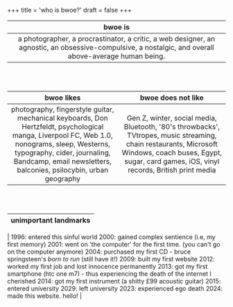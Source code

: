 +++
title = 'who is bwoe?'
draft = false
+++

|                                                                        bwoe is                                                                        |
| :---------------------------------------------------------------------------------------------------------------------------------------------------: |
| a photographer, a procrastinator, a critic, a web designer, an agnostic, an obsessive-compulsive, a nostalgic, and overall above-average human being. |


<br>
<br>


|                                                                                                      bwoe likes                                                                                                      |                                                                         bwoe does not like                                                                         |
| :------------------------------------------------------------------------------------------------------------------------------------------------------------------------------------------------------------------: | :----------------------------------------------------------------------------------------------------------------------------------------------------------------: |
| photography, fingerstyle guitar, mechanical keyboards, Don Hertzfeldt, psychological manga, Liverpool FC, Web 1.0, nonograms, sleep, Westerns, typography, cider, journaling, Bandcamp, email newsletters, balconies, psilocybin, urban geography  | Gen Z, winter, social media, Bluetooth, '80's throwbacks', TVtropes, music streaming, chain restaurants, Microsoft Windows, coach buses, Egypt, sugar, card games, iOS, vinyl records, British print media  |


<br>
<br>


|                                                              unimportant landmarks                                                          |
| :---------------------------------------------------------------------------------------------------------------------------------------------------: |
| 
1996: entered this sinful world
2000: gained complex sentience (i.e, my first memory)
2001: went on 'the computer' for the first time. (you can't go on the computer anymore)
2004: purchased my first CD - bruce springsteen's *born to run* (still have it!)
2009: built my first website
2012: worked my first job and lost innocence permanently
2013: got my first smartphone (htc one m7) - thus experiencing the death of the internet I cherished
2014: got my first instrument (a shitty £99 acoustic guitar)
2015: entered university
2029: left university
2023: experienced ego death
2024: made this website. hello!
|
